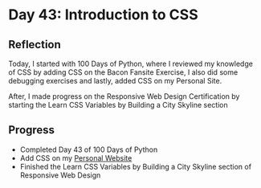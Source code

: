 # Day 43: Introduction to CSS

## Reflection

Today, I started with 100 Days of Python, where I reviewed my knowledge of CSS by adding CSS on the Bacon Fansite Exercise, I also did some debugging exercises and lastly, added CSS on my Personal Site.

After, I made progress on the Responsive Web Design Certification by starting the Learn CSS Variables by Building a City Skyline section

## Progress

- Completed Day 43 of 100 Days of Python
- Add CSS on my [Personal Website](https://github.com/johnivanpuayap/PersonalSite)
- Finished the Learn CSS Variables by Building a City Skyline section of Responsive Web Design
